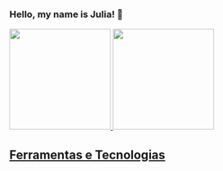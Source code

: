 ### Hello, my name is Julia! 👋

<!--
**jusantana1/jusantana1** is a ✨ _special_ ✨ repository because its `README.md` (this file) appears on your GitHub profile.

Here are some ideas to get you started:

- 🔭 I’m currently working on ...
- 🌱 I’m currently learning ...
- 👯 I’m looking to collaborate on ...
- 🤔 I’m looking for help with ...
- 💬 Ask me about ...
- 📫 How to reach me: ...
- 😄 Pronouns: ...
- ⚡ Fun fact: ...
-->
<div>
<a href="https://github.com/jusantana1">
<img loading="lazy" height="180em" src="https://github-readme-stats.vercel.app/api/top-langs/?username=jusantana1&layout=compact&langs_count=7&theme=dracula"/>
<img loading="lazy" height="180em" src="https://github-readme-stats.vercel.app/api?username=jusantana1&show_icons=true&theme=dracula&include_all_commits=true&count_private=true"/>
</div>

## Ferramentas e Tecnologias
<!--
<img loading="lazy" src="https://cdn.jsdelivr.net/gh/devicons/devicon/icons/git/git-original.svg" width="50" height="50"/> <img loading="lazy" scr="https://cdn.jsdelivr.net/gh/devicons/devicon/icons/linux/linux-plain.svg" width="50" height="50" /> <img loading="lazy" src="https://cdn.jsdelivr.net/gh/devicons/devicon/icons/python/python-original-wordmark.svg" width="50" height="50" />
          
-->           
          
